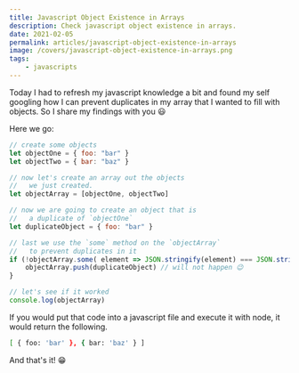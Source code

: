 ```yaml
---
title: Javascript Object Existence in Arrays
description: Check javascript object existence in arrays.
date: 2021-02-05
permalink: articles/javascript-object-existence-in-arrays
image: /covers/javascript-object-existence-in-arrays.png
tags: 
    - javascripts
---
```


Today I had to refresh my javascript knowledge a bit and found my self googling how I can prevent duplicates in my array that I wanted to fill with objects. So I share my findings with you 😃

<!-- more -->

Here we go:

```javascript
// create some objects
let objectOne = { foo: "bar" }
let objectTwo = { bar: "baz" }

// now let's create an array out the objects
//   we just created.
let objectArray = [objectOne, objectTwo]

// now we are going to create an object that is
//   a duplicate of `objectOne`
let duplicateObject = { foo: "bar" }

// last we use the `some` method on the `objectArray`
//   to prevent duplicates in it
if (!objectArray.some( element => JSON.stringify(element) === JSON.stringify(duplicateObject))) {
    objectArray.push(duplicateObject) // will not happen 😉
}

// let's see if it worked
console.log(objectArray)
```

If you would put that code into a javascript file and execute it with node, it would return the following.

```bash
[ { foo: 'bar' }, { bar: 'baz' } ]
```

And that's it! 😁